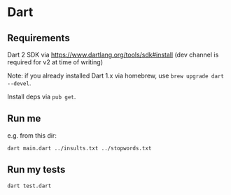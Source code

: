 # Dart

## Requirements

Dart 2 SDK via https://www.dartlang.org/tools/sdk#install (dev channel is required for v2 at time of writing)

Note: if you already installed Dart 1.x via homebrew, use `brew upgrade dart --devel`.

Install deps via `pub get`.

## Run me

e.g. from this dir:

`dart main.dart ../insults.txt ../stopwords.txt`

## Run my tests

`dart test.dart`